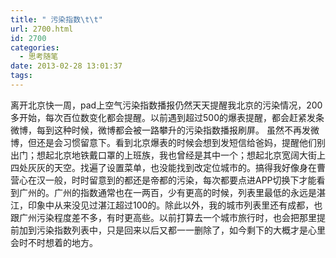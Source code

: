 ```yaml
---
title: " 污染指数\t\t"
url: 2700.html
id: 2700
categories:
  - 思考随笔
date: 2013-02-28 13:01:37
tags:
---
```


离开北京快一周，pad上空气污染指数播报仍然天天提醒我北京的污染情况，200多开始，每次百位数变化都会提醒。以前遇到超过500的爆表提醒，都会赶紧发条微博，每到这种时候，微博都会被一路攀升的污染指数播报刷屏。 虽然不再发微博，但还是会习惯留意下。看到北京爆表的时候会想到发短信给爸妈，提醒他们别出门；想起北京地铁戴口罩的上班族，我也曾经是其中一个；想起北京宽阔大街上四处灰灰的天空。找遍了设置菜单，也没能找到改定位城市的。搞得我好像身在曹营心在汉一般，时时留意到的都还是帝都的污染，每次都要点进APP切换下才能看到广州的。广州的指数通常也在一两百，少有更高的时候，列表里最低的永远是湛江，印象中从来没见过湛江超过100的。除此以外，我的城市列表里还有成都，也跟广州污染程度差不多，有时更高些。以前打算去一个城市旅行时，也会把那里提前加到污染指数列表中，只是回来以后又都一一删除了，如今剩下的大概才是心里会时不时想着的地方。